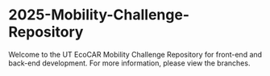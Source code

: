 # 2025-Mobility-Challenge-Repository
Welcome to the UT EcoCAR Mobility Challenge Repository for front-end and back-end development. For more information, please view the branches.
